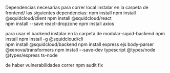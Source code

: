 Dependencias necesarias
para correr local instalar en la carpeta de frontend/ las siguientes dependencias:
npm install
npm install @squidcloud/client
npm install @squidcloud/react  
npm install --save react-dropzone
npm install axios

para usar el backend instalar en la carpeta de modular-squid-backend
npm install
npm install -g @squidcloud/cli  
npm install @squidcloud/backend 
npm install express ejs body-parser @xenova/transformers
npm install --save-dev typescript @types/node @types/express ts-node

de haber vulnerabilidades correr npm audit fix